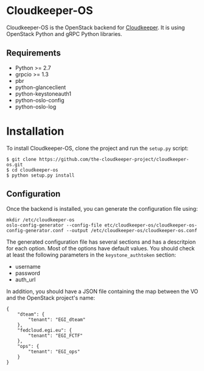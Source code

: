 # Cloudkeeper-OS
Cloudkeeper-OS is the OpenStack backend for [Cloudkeeper](https://github.com/the-cloudkeeper-project/cloudkeeper). It is using OpenStack Python and gRPC Python libraries.

## Requirements
* Python >= 2.7
* grpcio >= 1.3
* pbr
* python-glanceclient
* python-keystoneauth1
* python-oslo-config
* python-oslo-log

# Installation

To install Cloudkeeper-OS, clone the project and run the ```setup.py``` script:
```
$ git clone https://github.com/the-cloudkeeper-project/cloudkeeper-os.git
$ cd cloudkeeper-os
$ python setup.py install
```

## Configuration

Once the backend is installed, you can generate the configuration file using:
```
mkdir /etc/cloudkeeper-os
oslo-config-generator --config-file etc/cloudkeeper-os/cloudkeeper-os-config-generator.conf --output /etc/cloudkeeper-os/cloudkeeper-os.conf
```

The generated configuration file has several sections and has a descritpion for each option. Most of the options have default values.  You should check at least the following parameters in the ```keystone_authtoken``` section:

* username
* password
* auth_url

In addition, you should have a JSON file containing the map between the VO and the OpenStack project's name:
```
{
    "dteam": {
        "tenant": "EGI_dteam"
    },
    "fedcloud.egi.eu": {
        "tenant": "EGI_FCTF"
    },
    "ops": {
        "tenant": "EGI_ops"
    }
}
```

